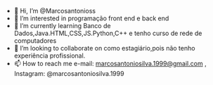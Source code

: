 - 👋 Hi, I’m @Marcosantonioss
- 👀 I’m interested in programação front end e back end
- 🌱 I’m currently learning Banco de Dados,Java.HTML,CSS,JS.Python,C++ e tenho curso de rede de computadores
- 💞️ I’m looking to collaborate on como estagiário,pois não tenho experiência profissional.
- 📫 How to reach me e-mail: marcosantoniosilva.1999@gmail.com , Instagram: @marcosantoniosilva.1999
  

<!---
Marcosantonioss/Marcosantonioss is a ✨ special ✨ repository because its `README.md` (this file) appears on your GitHub profile.
You can click the Preview link to take a look at your changes.
--->
